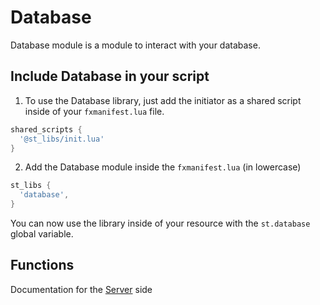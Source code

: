 # Database

Database module is a module to interact with your database.

## Include Database in your script

1. To use the Database library, just add the initiator as a shared script inside of your `fxmanifest.lua` file.
```lua
shared_scripts {
  '@st_libs/init.lua'
}
```
2. Add the Database module inside the `fxmanifest.lua` (in lowercase)
```lua
st_libs {
  'database',
}
```
You can now use the library inside of your resource with the `st.database` global variable.

## Functions

Documentation for the [Server](./server.md) side  